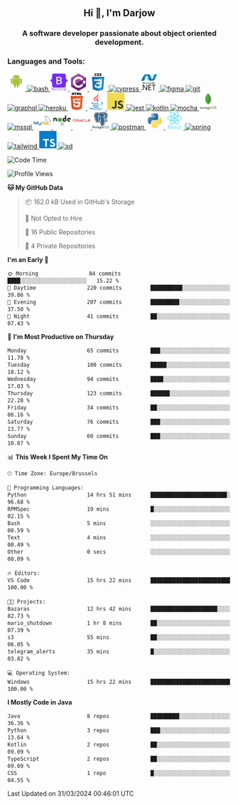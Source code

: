 <h2 align="center">Hi 👋, I'm Darjow</h2>
<h3 align="center">A software developer passionate about object oriented development.</h3>

<h3 align="left">Languages and Tools:</h3>
<p align="left"> <a href="https://developer.android.com" target="_blank" rel="noreferrer"> <img src="https://raw.githubusercontent.com/devicons/devicon/master/icons/android/android-original-wordmark.svg" alt="android" width="40" height="40"/> <a href="https://www.gnu.org/software/bash/" target="_blank" rel="noreferrer"> <img src="https://www.vectorlogo.zone/logos/gnu_bash/gnu_bash-icon.svg" alt="bash" width="40" height="40"/> </a> <a href="https://getbootstrap.com" target="_blank" rel="noreferrer"> <img src="https://raw.githubusercontent.com/devicons/devicon/master/icons/bootstrap/bootstrap-plain-wordmark.svg" alt="bootstrap" width="40" height="40"/> </a> <a href="https://www.w3schools.com/cs/" target="_blank" rel="noreferrer"> <img src="https://raw.githubusercontent.com/devicons/devicon/master/icons/csharp/csharp-original.svg" alt="csharp" width="40" height="40"/> </a> <a href="https://www.w3schools.com/css/" target="_blank" rel="noreferrer"> <img src="https://raw.githubusercontent.com/devicons/devicon/master/icons/css3/css3-original-wordmark.svg" alt="css3" width="40" height="40"/> </a> <a href="https://www.cypress.io" target="_blank" rel="noreferrer"> <img src="https://raw.githubusercontent.com/simple-icons/simple-icons/6e46ec1fc23b60c8fd0d2f2ff46db82e16dbd75f/icons/cypress.svg" alt="cypress" width="40" height="40"/> </a> <a href="https://dotnet.microsoft.com/" target="_blank" rel="noreferrer"> <img src="https://raw.githubusercontent.com/devicons/devicon/master/icons/dot-net/dot-net-original-wordmark.svg" alt="dotnet" width="40" height="40"/> </a> <a href="https://www.figma.com/" target="_blank" rel="noreferrer"> <img src="https://www.vectorlogo.zone/logos/figma/figma-icon.svg" alt="figma" width="40" height="40"/> </a> <a href="https://git-scm.com/" target="_blank" rel="noreferrer"> <img src="https://www.vectorlogo.zone/logos/git-scm/git-scm-icon.svg" alt="git" width="40" height="40"/> </a> <a href="https://graphql.org" target="_blank" rel="noreferrer"> <img src="https://www.vectorlogo.zone/logos/graphql/graphql-icon.svg" alt="graphql" width="40" height="40"/> </a> <a href="https://heroku.com" target="_blank" rel="noreferrer"> <img src="https://www.vectorlogo.zone/logos/heroku/heroku-icon.svg" alt="heroku" width="40" height="40"/> </a> <a href="https://www.w3.org/html/" target="_blank" rel="noreferrer"> <img src="https://raw.githubusercontent.com/devicons/devicon/master/icons/html5/html5-original-wordmark.svg" alt="html5" width="40" height="40"/> </a> <a href="https://www.java.com" target="_blank" rel="noreferrer"> <img src="https://raw.githubusercontent.com/devicons/devicon/master/icons/java/java-original.svg" alt="java" width="40" height="40"/> </a> <a href="https://developer.mozilla.org/en-US/docs/Web/JavaScript" target="_blank" rel="noreferrer"> <img src="https://raw.githubusercontent.com/devicons/devicon/master/icons/javascript/javascript-original.svg" alt="javascript" width="40" height="40"/> </a> <a href="https://jestjs.io" target="_blank" rel=f"noreferrer"> <img src="https://www.vectorlogo.zone/logos/jestjsio/jestjsio-icon.svg" alt="jest" width="40" height="40"/> </a> <a href="https://kotlinlang.org" target="_blank" rel="noreferrer"> <img src="https://www.vectorlogo.zone/logos/kotlinlang/kotlinlang-icon.svg" alt="kotlin" width="40" height="40"/> </a> <a href="https://mochajs.org" target="_blank" rel="noreferrer"> <img src="https://www.vectorlogo.zone/logos/mochajs/mochajs-icon.svg" alt="mocha" width="40" height="40"/> </a> <a href="https://www.mongodb.com/" target="_blank" rel="noreferrer"> <img src="https://raw.githubusercontent.com/devicons/devicon/master/icons/mongodb/mongodb-original-wordmark.svg" alt="mongodb" width="40" height="40"/> </a> <a href="https://www.microsoft.com/en-us/sql-server" target="_blank" rel="noreferrer"> <img src="https://www.svgrepo.com/show/303229/microsoft-sql-server-logo.svg" alt="mssql" width="40" height="40"/> </a> <a href="https://www.mysql.com/" target="_blank" rel="noreferrer"> <img src="https://raw.githubusercontent.com/devicons/devicon/master/icons/mysql/mysql-original-wordmark.svg" alt="mysql" width="40" height="40"/> </a> <a href="https://nodejs.org" target="_blank" rel="noreferrer"> <img src="https://raw.githubusercontent.com/devicons/devicon/master/icons/nodejs/nodejs-original-wordmark.svg" alt="nodejs" width="40" height="40"/> </a> <a href="https://www.oracle.com/" target="_blank" rel="noreferrer"> <img src="https://raw.githubusercontent.com/devicons/devicon/master/icons/oracle/oracle-original.svg" alt="oracle" width="40" height="40"/> </a> <a href="https://www.postgresql.org" target="_blank" rel="noreferrer"> <img src="https://raw.githubusercontent.com/devicons/devicon/master/icons/postgresql/postgresql-original-wordmark.svg" alt="postgresql" width="40" height="40"/> </a> <a href="https://postman.com" target="_blank" rel="noreferrer"> <img src="https://www.vectorlogo.zone/logos/getpostman/getpostman-icon.svg" alt="postman" width="40" height="40"/> </a> <a href="https://www.python.org" target="_blank" rel="noreferrer"> <img src="https://raw.githubusercontent.com/devicons/devicon/master/icons/python/python-original.svg" alt="python" width="40" height="40"/> </a> <a href="https://reactjs.org/" target="_blank" rel="noreferrer"> <img src="https://raw.githubusercontent.com/devicons/devicon/master/icons/react/react-original-wordmark.svg" alt="react" width="40" height="40"/> </a> <a href="https://spring.io/" target="_blank" rel="noreferrer"> <img src="https://www.vectorlogo.zone/logos/springio/springio-icon.svg" alt="spring" width="40" height="40"/> </a> <a href="https://tailwindcss.com/" target="_blank" rel="noreferrer"> <img src="https://www.vectorlogo.zone/logos/tailwindcss/tailwindcss-icon.svg" alt="tailwind" width="40" height="40"/> </a> <a href="https://www.typescriptlang.org/" target="_blank" rel="noreferrer"> <img src="https://raw.githubusercontent.com/devicons/devicon/master/icons/typescript/typescript-original.svg" alt="typescript" width="40" height="40"/> </a><a href="https://www.adobe.com/products/xd.html" target="_blank" rel="noreferrer"> <img src="https://cdn.worldvectorlogo.com/logos/adobe-xd.svg" alt="xd" width="40" height="40"/> </a> </p>


<!--START_SECTION:waka-->
![Code Time](http://img.shields.io/badge/Code%20Time-538%20hrs%2053%20mins-blue)

![Profile Views](http://img.shields.io/badge/Profile%20Views-17-blue)

**🐱 My GitHub Data** 

> 📦 162.0 kB Used in GitHub's Storage 
 > 
> 🚫 Not Opted to Hire
 > 
> 📜 16 Public Repositories 
 > 
> 🔑 4 Private Repositories 
 > 
**I'm an Early 🐤** 

```text
🌞 Morning                84 commits          ████░░░░░░░░░░░░░░░░░░░░░   15.22 % 
🌆 Daytime                220 commits         ██████████░░░░░░░░░░░░░░░   39.86 % 
🌃 Evening                207 commits         █████████░░░░░░░░░░░░░░░░   37.50 % 
🌙 Night                  41 commits          ██░░░░░░░░░░░░░░░░░░░░░░░   07.43 % 
```
📅 **I'm Most Productive on Thursday** 

```text
Monday                   65 commits          ███░░░░░░░░░░░░░░░░░░░░░░   11.78 % 
Tuesday                  100 commits         █████░░░░░░░░░░░░░░░░░░░░   18.12 % 
Wednesday                94 commits          ████░░░░░░░░░░░░░░░░░░░░░   17.03 % 
Thursday                 123 commits         ██████░░░░░░░░░░░░░░░░░░░   22.28 % 
Friday                   34 commits          ██░░░░░░░░░░░░░░░░░░░░░░░   06.16 % 
Saturday                 76 commits          ███░░░░░░░░░░░░░░░░░░░░░░   13.77 % 
Sunday                   60 commits          ███░░░░░░░░░░░░░░░░░░░░░░   10.87 % 
```


📊 **This Week I Spent My Time On** 

```text
🕑︎ Time Zone: Europe/Brussels

💬 Programming Languages: 
Python                   14 hrs 51 mins      ████████████████████████░   96.68 % 
RPMSpec                  19 mins             █░░░░░░░░░░░░░░░░░░░░░░░░   02.15 % 
Bash                     5 mins              ░░░░░░░░░░░░░░░░░░░░░░░░░   00.59 % 
Text                     4 mins              ░░░░░░░░░░░░░░░░░░░░░░░░░   00.49 % 
Other                    0 secs              ░░░░░░░░░░░░░░░░░░░░░░░░░   00.09 % 

🔥 Editors: 
VS Code                  15 hrs 22 mins      █████████████████████████   100.00 % 

🐱‍💻 Projects: 
Bazaras                  12 hrs 42 mins      █████████████████████░░░░   82.73 % 
mario_shutdown           1 hr 8 mins         ██░░░░░░░░░░░░░░░░░░░░░░░   07.39 % 
s3                       55 mins             ██░░░░░░░░░░░░░░░░░░░░░░░   06.05 % 
telegram_alerts          35 mins             █░░░░░░░░░░░░░░░░░░░░░░░░   03.82 % 

💻 Operating System: 
Windows                  15 hrs 22 mins      █████████████████████████   100.00 % 
```

**I Mostly Code in Java** 

```text
Java                     8 repos             █████████░░░░░░░░░░░░░░░░   36.36 % 
Python                   3 repos             ███░░░░░░░░░░░░░░░░░░░░░░   13.64 % 
Kotlin                   2 repos             ██░░░░░░░░░░░░░░░░░░░░░░░   09.09 % 
TypeScript               2 repos             ██░░░░░░░░░░░░░░░░░░░░░░░   09.09 % 
CSS                      1 repo              █░░░░░░░░░░░░░░░░░░░░░░░░   04.55 % 
```




 Last Updated on 31/03/2024 00:46:01 UTC
<!--END_SECTION:waka-->
